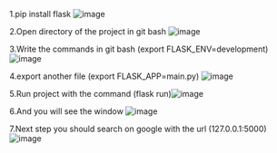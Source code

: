 1.pip install flask
![image](https://user-images.githubusercontent.com/86997572/193602886-ed12b61a-57e6-4606-881e-3ff0cbe8a0cc.png)


2.Open directory of the project in git bash ![image](https://user-images.githubusercontent.com/86997572/193603442-68adf488-66c1-4e95-94d0-c1e566e0b789.png)


3.Write the commands in git bash (export FLASK_ENV=development)![image](https://user-images.githubusercontent.com/86997572/193603840-29916149-cf23-40fa-8d6e-8fdaa635526b.png)


4.export another file (export FLASK_APP=main.py) ![image](https://user-images.githubusercontent.com/86997572/193604159-12a09f89-2494-4f40-b5bd-1b75270faaf9.png)


5.Run project with the command (flask run)![image](https://user-images.githubusercontent.com/86997572/193604402-c2165b2a-87ef-4e93-a229-0122e6287fa5.png)


6.And you will see the window ![image](https://user-images.githubusercontent.com/86997572/193604581-83878832-a995-40e5-8bff-045b84972903.png)


7.Next step you should search on google with the url (127.0.0.1:5000) ![image](https://user-images.githubusercontent.com/86997572/193604917-0db13db5-d974-4dff-a73d-161980fecdc1.png)
